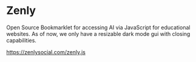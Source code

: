 # Zenly
Open Source Bookmarklet for accessing AI via JavaScript for educational websites. 
As of now, we only have a resizable dark mode gui with closing capabilities.

https://zenlysocial.com/zenly.js
